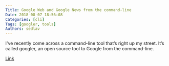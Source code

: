 ```yaml
---
Title: Google Web and Google News from the command-line
Date: 2018-08-07 18:56:08
Categories: [cli]
Tags: [googler, tools]
Authors: sedlav
---
```


I've recently come across a command-line tool that’s right up my street. It’s called googler, an open source tool to Google from the command-line.

[Link](https://www.linuxlinks.com/googler-google-web-and-google-news-from-the-command-line/)